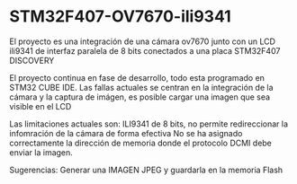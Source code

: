# STM32F407-OV7670-ili9341
El proyecto es una integración de una cámara ov7670 junto con un LCD ili9341 de interfaz paralela de 8 bits conectados a una placa STM32F407 DISCOVERY


El proyecto continua en fase de desarrollo, todo esta programado en STM32 CUBE IDE. Las fallas actuales se centran en la integración de la cámara y la captura de imágen, es posible cargar una imagen que sea visible en el LCD 

Las limitaciones actuales son: ILI9341 de 8 bits, no permite redireccionar la infomración de la cámara de forma efectiva
No se ha asignado correctamente la dirección de memoria donde el protocolo DCMI debe enviar la imagen. 

Sugerencias: Generar una IMAGEN JPEG y guardarla en la memoria Flash
